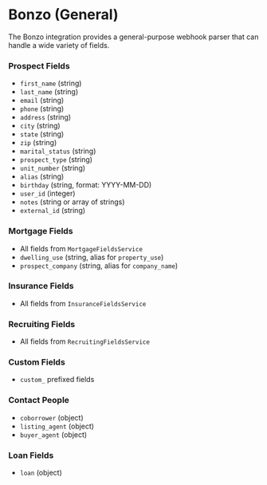 # Bonzo (General)

The Bonzo integration provides a general-purpose webhook parser that can handle a wide variety of fields.

### Prospect Fields
- `first_name` (string)
- `last_name` (string)
- `email` (string)
- `phone` (string)
- `address` (string)
- `city` (string)
- `state` (string)
- `zip` (string)
- `marital_status` (string)
- `prospect_type` (string)
- `unit_number` (string)
- `alias` (string)
- `birthday` (string, format: YYYY-MM-DD)
- `user_id` (integer)
- `notes` (string or array of strings)
- `external_id` (string)

### Mortgage Fields
- All fields from `MortgageFieldsService`
- `dwelling_use` (string, alias for `property_use`)
- `prospect_company` (string, alias for `company_name`)

### Insurance Fields
- All fields from `InsuranceFieldsService`

### Recruiting Fields
- All fields from `RecruitingFieldsService`

### Custom Fields
- `custom_` prefixed fields

### Contact People
- `coborrower` (object)
- `listing_agent` (object)
- `buyer_agent` (object)

### Loan Fields
- `loan` (object)
